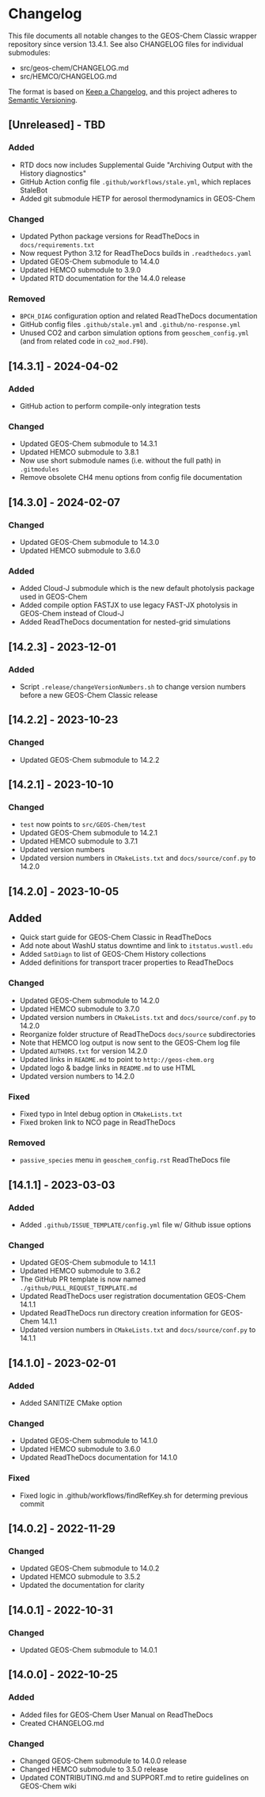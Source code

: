 # Changelog

This file documents all notable changes to the GEOS-Chem Classic wrapper repository since version 13.4.1. See also CHANGELOG files for individual submodules:
- src/geos-chem/CHANGELOG.md
- src/HEMCO/CHANGELOG.md

The format is based on [Keep a Changelog](https://keepachangelog.com/en/1.0.0/), and this project adheres to [Semantic Versioning](https://semver.org/spec/v2.0.0.html).

## [Unreleased] - TBD
### Added
- RTD docs now includes Supplemental Guide "Archiving Output with the History diagnostics"
- GitHub Action config file `.github/workflows/stale.yml`, which replaces StaleBot
- Added git submodule HETP for aerosol thermodynamics in GEOS-Chem

### Changed
- Updated Python package versions for ReadTheDocs in `docs/requirements.txt`
- Now request Python 3.12 for ReadTheDocs builds in `.readthedocs.yaml`
- Updated GEOS-Chem submodule to 14.4.0
- Updated HEMCO submodule to 3.9.0
- Updated RTD documentation for the 14.4.0 release

### Removed
- `BPCH_DIAG` configuration option and related ReadTheDocs documentation
- GitHub config files `.github/stale.yml` and `.github/no-response.yml`
- Unused CO2 and carbon simulation options from `geoschem_config.yml` (and from related code in `co2_mod.F90`).

## [14.3.1] - 2024-04-02
### Added
- GitHub action to perform compile-only integration tests

### Changed
- Updated GEOS-Chem submodule to 14.3.1
- Updated HEMCO submodule to 3.8.1
- Now use short submodule names (i.e. without the full path) in `.gitmodules`
- Remove obsolete CH4 menu options from config file documentation

## [14.3.0] - 2024-02-07
### Changed
- Updated GEOS-Chem submodule to 14.3.0
- Updated HEMCO submodule to 3.6.0

### Added
- Added Cloud-J submodule which is the new default photolysis package used in GEOS-Chem
- Added compile option FASTJX to use legacy FAST-JX photolysis in GEOS-Chem instead of Cloud-J
- Added ReadTheDocs documentation for nested-grid simulations

## [14.2.3] - 2023-12-01
### Added
- Script `.release/changeVersionNumbers.sh` to change version numbers before a new GEOS-Chem Classic release

## [14.2.2] - 2023-10-23
### Changed
- Updated GEOS-Chem submodule to 14.2.2

## [14.2.1] - 2023-10-10
### Changed
- `test` now points to `src/GEOS-Chem/test`
- Updated GEOS-Chem submodule to 14.2.1
- Updated HEMCO submodule to 3.7.1
- Updated version numbers
- Updated version numbers in `CMakeLists.txt` and `docs/source/conf.py` to 14.2.0

## [14.2.0] - 2023-10-05
## Added
- Quick start guide for GEOS-Chem Classic in ReadTheDocs
- Add note about WashU status downtime and link to `itstatus.wustl.edu`
- Added `SatDiagn` to list of GEOS-Chem History collections
- Added definitions for transport tracer properties to ReadTheDocs

### Changed
- Updated GEOS-Chem submodule to 14.2.0
- Updated HEMCO submodule to 3.7.0
- Updated version numbers in `CMakeLists.txt` and `docs/source/conf.py` to 14.2.0
- Reorganize folder structure of ReadTheDocs `docs/source` subdirectories
- Note that HEMCO log output is now sent to the GEOS-Chem log file
- Updated `AUTHORS.txt` for version 14.2.0
- Updated links in `README.md` to point to `http://geos-chem.org`
- Updated logo & badge links in `README.md` to use HTML
- Updated version numbers to 14.2.0

### Fixed
- Fixed typo in Intel debug option in `CMakeLists.txt`
- Fixed broken link to NCO page in ReadTheDocs

### Removed
- `passive_species` menu in `geoschem_config.rst` ReadTheDocs file

## [14.1.1] - 2023-03-03
### Added
  - Added `.github/ISSUE_TEMPLATE/config.yml` file w/ Github issue options

### Changed
  - Updated GEOS-Chem submodule to 14.1.1
  - Updated HEMCO submodule to 3.6.2
  - The GitHub PR template is now named `./github/PULL_REQUEST_TEMPLATE.md`
  - Updated ReadTheDocs user registration documentation GEOS-Chem 14.1.1
  - Updated ReadTheDocs run directory creation information for GEOS-Chem 14.1.1
  - Updated version numbers in `CMakeLists.txt` and `docs/source/conf.py` to 14.1.1

## [14.1.0] - 2023-02-01
### Added
  - Added SANITIZE CMake option

### Changed
  - Updated GEOS-Chem submodule to 14.1.0
  - Updated HEMCO submodule to 3.6.0
  - Updated ReadTheDocs documentation for 14.1.0

### Fixed
  - Fixed logic in .github/workflows/findRefKey.sh for determing previous commit

## [14.0.2] - 2022-11-29
### Changed
  - Updated GEOS-Chem submodule to 14.0.2
  - Updated HEMCO submodule to 3.5.2
  - Updated the documentation for clarity


## [14.0.1] - 2022-10-31
### Changed
  - Updated GEOS-Chem submodule to 14.0.1


## [14.0.0] - 2022-10-25
### Added
  - Added files for GEOS-Chem User Manual on ReadTheDocs
  - Created CHANGELOG.md

### Changed
  - Changed GEOS-Chem submodule to 14.0.0 release
  - Changed HEMCO submodule to 3.5.0 release
  - Updated CONTRIBUTING.md and SUPPORT.md to retire guidelines on GEOS-Chem wiki
